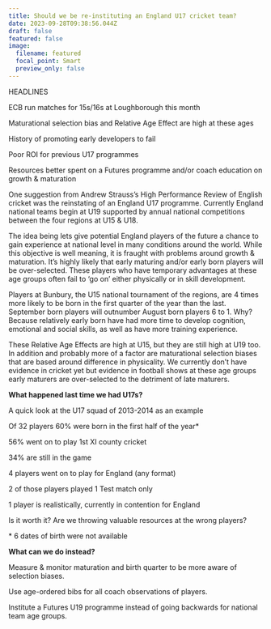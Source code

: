 ```yaml
---
title: Should we be re-instituting an England U17 cricket team?
date: 2023-09-28T09:38:56.044Z
draft: false
featured: false
image:
  filename: featured
  focal_point: Smart
  preview_only: false
---
```

HEADLINES

ECB run matches for 15s/16s at Loughborough this month

Maturational selection bias and Relative Age Effect are high at these ages

History of promoting early developers to fail

P﻿oor ROI for previous U17 programmes

Resources better spent on a Futures programme and/or coach education on growth & maturation

One suggestion from Andrew Strauss’s High Performance Review of English cricket was the reinstating of an England U17 programme. Currently England national teams begin at U19 supported by annual national competitions between the four regions at U15 & U18.

The idea being lets give potential England players of the future a chance to gain experience at national level in many conditions around the world. While this objective is well meaning, it is fraught with problems around growth & maturation. It’s highly likely that early maturing and/or early born players will be over-selected. These players who have temporary advantages at these age groups often fail to ‘go on’ either physically or in skill development.

Players at Bunbury, the U15 national tournament of the regions, are 4 times more likely to be born in the first quarter of the year than the last. September born players will outnumber August born players 6 to 1. Why? Because relatively early born have had more time to develop cognition, emotional and social skills, as well as have more training experience.

These Relative Age Effects are high at U15, but they are still high at U19 too. In addition and probably more of a factor are maturational selection biases that are based around difference in physicality. We currently don’t have evidence in cricket yet but evidence in football shows at these age groups early maturers are over-selected to the detriment of late maturers. 

**What happened last time we had U17s?**

A quick look at the U17 squad of 2013-2014 as an example

Of 32 players 60% were born in the first half of the year*

56% went on to play 1st XI county cricket

34% are still in the game

4 players went on to play for England (any format)

2 of those players played 1 Test match only

1 player is realistically, currently in contention for England

Is it worth it? Are we throwing valuable resources at the wrong players? 

\* 6 dates of birth were not available

**What can we do instead?**

Measure & monitor maturation and birth quarter to be more aware of selection biases.

Use age-ordered bibs for all coach observations of players.

Institute a Futures U19 programme instead of going backwards for national team age groups.